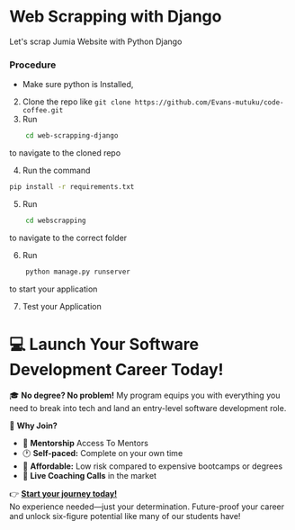 # Web Scrapping with Django

Let's scrap Jumia Website with Python Django

### Procedure

- Make sure python is Installed,

2. Clone the repo like `git clone https://github.com/Evans-mutuku/code-coffee.git`
3. Run

```bash
    cd web-scrapping-django
```

to navigate to the cloned repo

4. Run the command

```bash
pip install -r requirements.txt
```

5. Run

```bash
    cd webscrapping
```

to navigate to the correct folder

6. Run

```bash
    python manage.py runserver
```

to start your application

7. Test your Application

# 💻 Launch Your Software Development Career Today!

🎓 **No degree? No problem!** My program equips you with everything you need to break into tech and land an entry-level software development role.

🚀 **Why Join?**

- 💼 **Mentorship** Access To Mentors
- 🕐 **Self-paced:** Complete on your own time
- 🤑 **Affordable:** Low risk compared to expensive bootcamps or degrees
- 🎯 **Live Coaching Calls** in the market

👉 **[Start your journey today!](https://progskill.com/courses)**  
No experience needed—just your determination. Future-proof your career and unlock six-figure potential like many of our students have!
